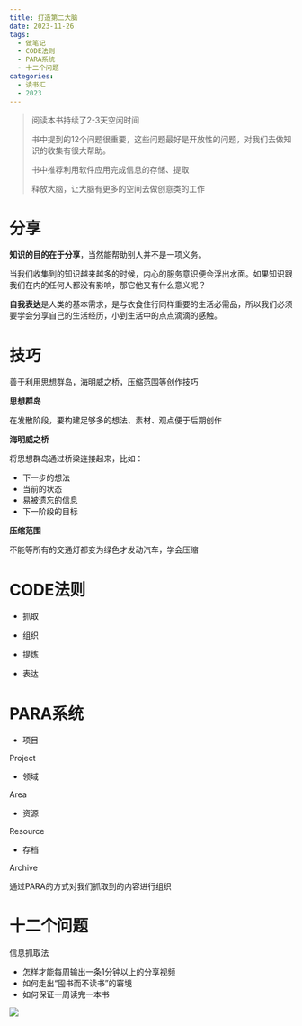 ```yaml
---
title: 打造第二大脑
date: 2023-11-26
tags:
  - 做笔记
  - CODE法则
  - PARA系统
  - 十二个问题
categories:
  - 读书汇
  - 2023
---
```


> 阅读本书持续了2-3天空闲时间
>
> 书中提到的12个问题很重要，这些问题最好是开放性的问题，对我们去做知识的收集有很大帮助。
>
> 书中推荐利用软件应用完成信息的存储、提取
>
> 释放大脑，让大脑有更多的空间去做创意类的工作

# 分享

**知识的目的在于分享**，当然能帮助别人并不是一项义务。

当我们收集到的知识越来越多的时候，内心的服务意识便会浮出水面。如果知识跟我们在内的任何人都没有影响，那它他又有什么意义呢？

**自我表达**是人类的基本需求，是与衣食住行同样重要的生活必需品，所以我们必须要学会分享自己的生活经历，小到生活中的点点滴滴的感触。

# 技巧

善于利用思想群岛，海明威之桥，压缩范围等创作技巧

**思想群岛**

在发散阶段，要构建足够多的想法、素材、观点便于后期创作

**海明威之桥**

将思想群岛通过桥梁连接起来，比如：

- 下一步的想法
- 当前的状态
- 易被遗忘的信息
- 下一阶段的目标

**压缩范围**

不能等所有的交通灯都变为绿色才发动汽车，学会压缩

# CODE法则

- 抓取

- 组织
- 提炼
- 表达

# PARA系统

- 项目

Project 

- 领域

Area

- 资源

Resource

- 存档

Archive

通过PARA的方式对我们抓取到的内容进行组织

# 十二个问题

信息抓取法

- 怎样才能每周输出一条1分钟以上的分享视频
- 如何走出“囤书而不读书”的窘境
- 如何保证一周读完一本书

![](https://jsd.cdn.zzko.cn/gh/hfshaobing/picx-images-hosting@master/20231201/IMG_3417.5jio4xbe9cc0.webp)

